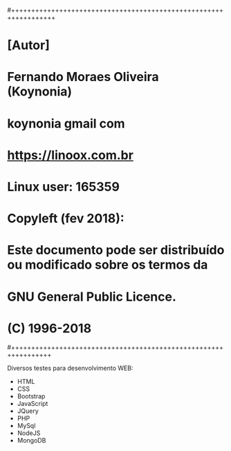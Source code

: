 #+++++++++++++++++++++++++++++++++++++++++++++++++++++++++++++++++
# [Autor]
# Fernando Moraes Oliveira (Koynonia)
# koynonia gmail com
# https://linoox.com.br
# Linux user: 165359
# Copyleft (fev 2018):
# Este documento pode ser distribuído ou modificado sobre os termos da
# GNU General Public Licence.
# (C) 1996-2018
#++++++++++++++++++++++++++++++++++++++++++++++++++++++++++++++++

Diversos testes para desenvolvimento WEB:

- HTML
- CSS
- Bootstrap
- JavaScript
- JQuery
- PHP
- MySql
- NodeJS
- MongoDB
